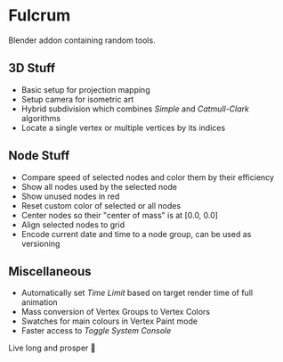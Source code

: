 # Fulcrum

Blender addon containing random tools.

## 3D Stuff
- Basic setup for projection mapping
- Setup camera for isometric art
- Hybrid subdivision which combines *Simple* and *Catmull-Clark* algorithms
- Locate a single vertex or multiple vertices by its indices

## Node Stuff
- Compare speed of selected nodes and color them by their efficiency
- Show all nodes used by the selected node
- Show unused nodes in red
- Reset custom color of selected or all nodes
- Center nodes so their "center of mass" is at [0.0, 0.0]
- Align selected nodes to grid
- Encode current date and time to a node group, can be used as versioning

## Miscellaneous
- Automatically set *Time Limit* based on target render time of full animation
- Mass conversion of Vertex Groups to Vertex Colors
- Swatches for main colours in Vertex Paint mode
- Faster access to *Toggle System Console*

Live long and prosper 🖖